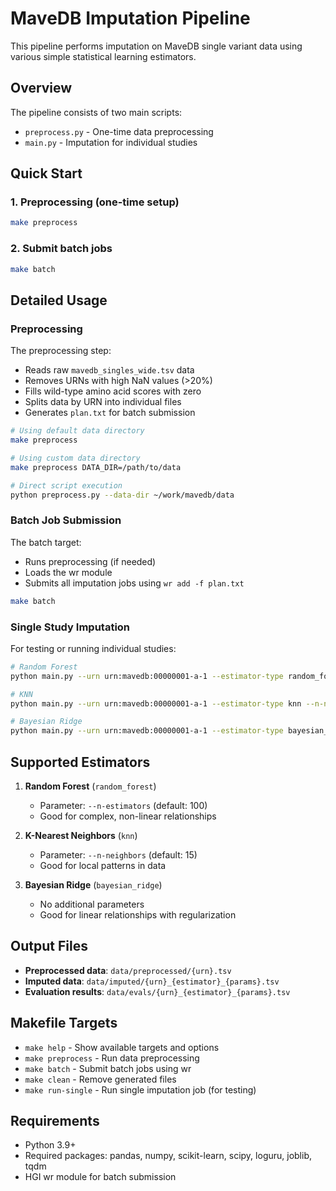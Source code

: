 # MaveDB Imputation Pipeline

This pipeline performs imputation on MaveDB single variant data using various simple statistical learning estimators.

## Overview

The pipeline consists of two main scripts:
- `preprocess.py` - One-time data preprocessing
- `main.py` - Imputation for individual studies

## Quick Start

### 1. Preprocessing (one-time setup)
```bash
make preprocess
```

### 2. Submit batch jobs
```bash
make batch
```

## Detailed Usage

### Preprocessing
The preprocessing step:
- Reads raw `mavedb_singles_wide.tsv` data
- Removes URNs with high NaN values (>20%)
- Fills wild-type amino acid scores with zero
- Splits data by URN into individual files
- Generates `plan.txt` for batch submission

```bash
# Using default data directory
make preprocess

# Using custom data directory
make preprocess DATA_DIR=/path/to/data

# Direct script execution
python preprocess.py --data-dir ~/work/mavedb/data
```

### Batch Job Submission
The batch target:
- Runs preprocessing (if needed)
- Loads the wr module
- Submits all imputation jobs using `wr add -f plan.txt`

```bash
make batch
```

### Single Study Imputation
For testing or running individual studies:

```bash
# Random Forest
python main.py --urn urn:mavedb:00000001-a-1 --estimator-type random_forest --n-estimators 100

# KNN
python main.py --urn urn:mavedb:00000001-a-1 --estimator-type knn --n-neighbors 15

# Bayesian Ridge
python main.py --urn urn:mavedb:00000001-a-1 --estimator-type bayesian_ridge
```

## Supported Estimators

1. **Random Forest** (`random_forest`)
   - Parameter: `--n-estimators` (default: 100)
   - Good for complex, non-linear relationships

2. **K-Nearest Neighbors** (`knn`)
   - Parameter: `--n-neighbors` (default: 15)
   - Good for local patterns in data

3. **Bayesian Ridge** (`bayesian_ridge`)
   - No additional parameters
   - Good for linear relationships with regularization

## Output Files

- **Preprocessed data**: `data/preprocessed/{urn}.tsv`
- **Imputed data**: `data/imputed/{urn}_{estimator}_{params}.tsv`
- **Evaluation results**: `data/evals/{urn}_{estimator}_{params}.tsv`

## Makefile Targets

- `make help` - Show available targets and options
- `make preprocess` - Run data preprocessing
- `make batch` - Submit batch jobs using wr
- `make clean` - Remove generated files
- `make run-single` - Run single imputation job (for testing)

## Requirements

- Python 3.9+
- Required packages: pandas, numpy, scikit-learn, scipy, loguru, joblib, tqdm
- HGI wr module for batch submission 